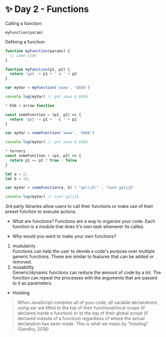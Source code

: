 # ✨ Day 2 - Functions

Calling a function: 
```
myFunction(param)
```

Defining a function: 
```js 
function myFunction(params) {
  // some code
}
```

```js
function myFunction(p1, p2) {
  return 'got '+ p1 + ' & ' + p2
}

var myVar = myFunction('aaaa', 'bbbb')

console.log(myVar) // got aaaa & bbbb
```

```js
* ES6 + arrow function

const someFunction = (p1, p2) => {
  return 'got '+ p1 + ' & ' + p2
}

var myVar = someFunction('aaaa', 'bbbb')

console.log(myVar) // got aaaa & bbbb
```

```js
* ternary
const someFunction = (p1, p2) => {
  return p1 == p2 ? true : false
}

let a = 2;
let b = 10;

var myVar = someFunction(a, b) ? "gelijk!" : "niet gelijk"

console.log(myVar) // niet gelijk
```

3rd party libraries allow users to call their functions or make use of their preset function to execute actions.

* What are functions?
Functions are a way to organize your code. Each function is a module that does it's own task whenever its called.

* Why would you want to make your own functions?
 1. mudulairity \
Functions can help the user to devide a code's purpose over multiple generic functions. These are similar to features that can be added or removed.
 2. reusability  
Generic/dynamic functions can reduce the amount of code by a lot. The function can repeat the processes with the arguments that are passed to it as parameters. 

* Hoisting
>When JavaScript compiles all of your code, all variable declarations using var are lifted to the top of their functional/local scope (if declared inside a function) or to the top of their global scope (if declared outside of a function) regardless of where the actual declaration has been made. This is what we mean by “hoisting”. (Sandhu, 2018)

